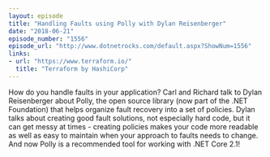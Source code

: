 ```yaml
---
layout: episode
title: "Handling Faults using Polly with Dylan Reisenberger"
date: "2018-06-21"
episode_number: "1556"
episode_url: "http://www.dotnetrocks.com/default.aspx?ShowNum=1556"
links:
- url: "https://www.terraform.io/"
  title: "Terraform by HashiCorp"
---
```


How do you handle faults in your application? Carl and Richard talk to Dylan Reisenberger about Polly, the open source library (now part of the .NET Foundation) that helps organize fault recovery into a set of policies. Dylan talks about creating good fault solutions, not especially hard code, but it can get messy at times - creating policies makes your code more readable as well as easy to maintain when your approach to faults needs to change. And now Polly is a recommended tool for working with .NET Core 2.1!
